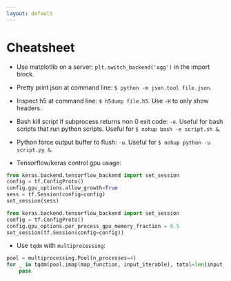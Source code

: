 ```yaml
---
layout: default
---
```


# Cheatsheet

- Use matplotlib on a server: `plt.switch_backend('agg')` in the import block.

- Pretty print json at command line: `$ python -m json.tool file.json`.

- Inspect h5 at command line: `$ h5dump file.h5`.  Use `-H` to only show headers.

- Bash kill script if subprocess returns non 0 exit code: `-e`.  Useful for bash scripts that run python scripts.  Useful for `$ nohup bash -e script.sh &`.

- Python force output buffer to flush: `-u`.  Useful for `$ nohup python -u script.py &`.

- Tensorflow/keras control gpu usage:
```python
from keras.backend.tensorflow_backend import set_session
config = tf.ConfigProto()
config.gpu_options.allow_growth=True
sess = tf.Session(config=config)
set_session(sess)
```
```python
from keras.backend.tensorflow_backend import set_session
config = tf.ConfigProto()
config.gpu_options.per_process_gpu_memory_fraction = 0.5
set_session(tf.Session(config=config))
```

- Use `tqdm` with `multiprocessing`:
```python
pool = multiprocessing.Pool(n_processes=4)
for _ in tqdm(pool.imap(map_function, input_iterable), total=len(input_iterable)):
    pass
```
